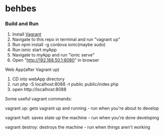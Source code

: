 # behbes

### Build and Run
1. Install [Vagrant](https://www.vagrantup.com)
2. Navigate to this repo in terminal and run "vagrant up"
3. Run npm install -g cordova ionic(maybe sudo)
4. Run ionic start myApp
5. Navigate to myApp and run "ionic serve"
6. Open "http://192.168.50.1:8080" in browser

Web App(after Vagrant up)
1. CD into webApp directory
2. run php -S localhost:8088 -t public public/index.php
3. open http://localhost:8088

Some useful vagrant commands:

vagrant up: gets vagrant up and running - run when you're about to develop

vagrant halt: saves state up the machine - run when you're done developing

vagrant destroy: destroys the machine - run when things aren't working


